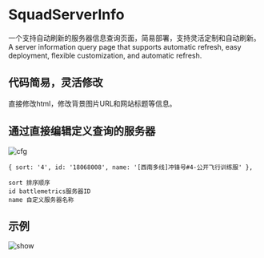 # SquadServerInfo
一个支持自动刷新的服务器信息查询页面，简易部署，支持灵活定制和自动刷新。
A server information query page that supports automatic refresh, easy deployment, flexible customization, and automatic refresh.

## 代码简易，灵活修改
直接修改html，修改背景图片URL和网站标题等信息。
## 通过直接编辑定义查询的服务器
![cfg](https://z1.ax1x.com/2023/12/08/pigvUhR.png)
```
{ sort: '4', id: '18068008', name: '[西南多线]冲锋号#4-公开飞行训练服' },

sort 排序顺序
id battlemetrics服务器ID
name 自定义服务器名称
```
## 示例
![show](https://z1.ax1x.com/2023/12/08/pigvw1x.png)

